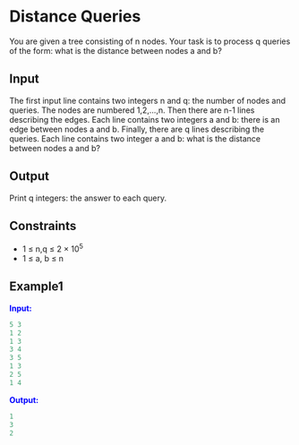 # Distance Queries  

You are given a tree consisting of n nodes.
Your task is to process q queries of the form: what is the distance between nodes a and b?  

## Input  
The first input line contains two integers n and q: the number of nodes and queries. The nodes are numbered 1,2,&hellip;,n.
Then there are n-1 lines describing the edges. Each line contains two integers a and b: there is an edge between nodes a and b.
Finally, there are q lines describing the queries. Each line contains two integer a and b: what is the distance between nodes a and b?

## Output
Print q integers: the answer to each query. 

## Constraints

- 1 &le; n,q &le; 2 &times; 10<sup>5</sup>
- 1 &le; a, b &le; n


## Example1
<font color="blue">**Input:**</font> 
```c++
5 3
1 2
1 3
3 4
3 5
1 3
2 5
1 4
```
<font color="blue">**Output:**</font>
```c++
1
3
2
```  



